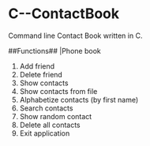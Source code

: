 # C--ContactBook
Command line Contact Book written in C.

##Functions##
|Phone book
1) Add friend
2) Delete friend
3) Show contacts
4) Show contacts from file
5) Alphabetize contacts (by first name)
6) Search contacts
7) Show random contact
8) Delete all contacts
9) Exit application
